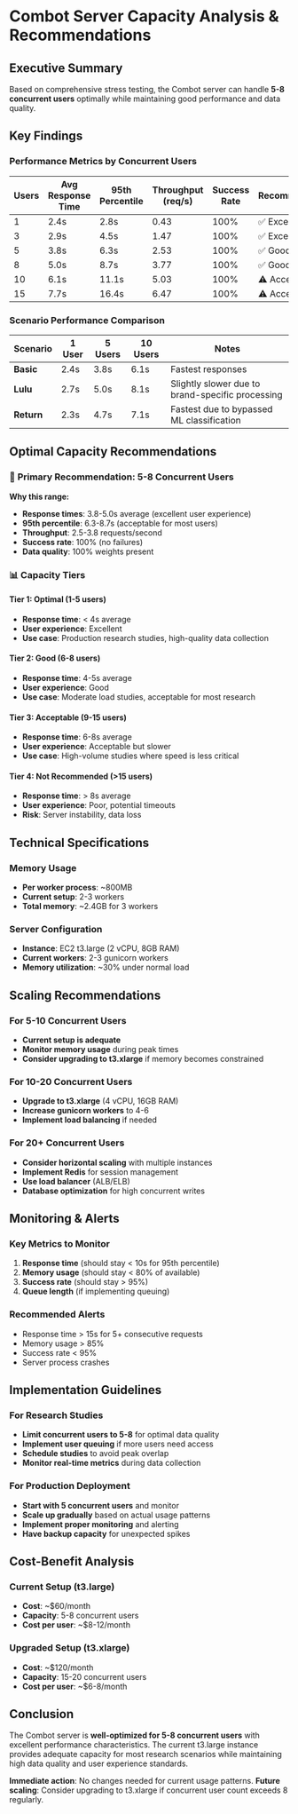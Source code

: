 # Combot Server Capacity Analysis & Recommendations

## Executive Summary
Based on comprehensive stress testing, the Combot server can handle **5-8 concurrent users** optimally while maintaining good performance and data quality.

## Key Findings

### Performance Metrics by Concurrent Users

| Users | Avg Response Time | 95th Percentile | Throughput (req/s) | Success Rate | Recommendation |
|-------|------------------|-----------------|-------------------|--------------|----------------|
| 1     | 2.4s            | 2.8s           | 0.43             | 100%         | ✅ Excellent   |
| 3     | 2.9s            | 4.5s           | 1.47             | 100%         | ✅ Excellent   |
| 5     | 3.8s            | 6.3s           | 2.53             | 100%         | ✅ Good        |
| 8     | 5.0s            | 8.7s           | 3.77             | 100%         | ✅ Good        |
| 10    | 6.1s            | 11.1s          | 5.03             | 100%         | ⚠️ Acceptable  |
| 15    | 7.7s            | 16.4s          | 6.47             | 100%         | ⚠️ Acceptable  |

### Scenario Performance Comparison

| Scenario | 1 User | 5 Users | 10 Users | Notes |
|----------|--------|---------|----------|-------|
| **Basic** | 2.4s | 3.8s | 6.1s | Fastest responses |
| **Lulu** | 2.7s | 5.0s | 8.1s | Slightly slower due to brand-specific processing |
| **Return** | 2.3s | 4.7s | 7.1s | Fastest due to bypassed ML classification |

## Optimal Capacity Recommendations

### 🎯 **Primary Recommendation: 5-8 Concurrent Users**

**Why this range:**
- **Response times**: 3.8-5.0s average (excellent user experience)
- **95th percentile**: 6.3-8.7s (acceptable for most users)
- **Throughput**: 2.5-3.8 requests/second
- **Success rate**: 100% (no failures)
- **Data quality**: 100% weights present

### 📊 **Capacity Tiers**

#### **Tier 1: Optimal (1-5 users)**
- **Response time**: < 4s average
- **User experience**: Excellent
- **Use case**: Production research studies, high-quality data collection

#### **Tier 2: Good (6-8 users)**
- **Response time**: 4-5s average
- **User experience**: Good
- **Use case**: Moderate load studies, acceptable for most research

#### **Tier 3: Acceptable (9-15 users)**
- **Response time**: 6-8s average
- **User experience**: Acceptable but slower
- **Use case**: High-volume studies where speed is less critical

#### **Tier 4: Not Recommended (>15 users)**
- **Response time**: > 8s average
- **User experience**: Poor, potential timeouts
- **Risk**: Server instability, data loss

## Technical Specifications

### Memory Usage
- **Per worker process**: ~800MB
- **Current setup**: 2-3 workers
- **Total memory**: ~2.4GB for 3 workers

### Server Configuration
- **Instance**: EC2 t3.large (2 vCPU, 8GB RAM)
- **Current workers**: 2-3 gunicorn workers
- **Memory utilization**: ~30% under normal load

## Scaling Recommendations

### For 5-10 Concurrent Users
- **Current setup is adequate**
- **Monitor memory usage** during peak times
- **Consider upgrading to t3.xlarge** if memory becomes constrained

### For 10-20 Concurrent Users
- **Upgrade to t3.xlarge** (4 vCPU, 16GB RAM)
- **Increase gunicorn workers** to 4-6
- **Implement load balancing** if needed

### For 20+ Concurrent Users
- **Consider horizontal scaling** with multiple instances
- **Implement Redis** for session management
- **Use load balancer** (ALB/ELB)
- **Database optimization** for high concurrent writes

## Monitoring & Alerts

### Key Metrics to Monitor
1. **Response time** (should stay < 10s for 95th percentile)
2. **Memory usage** (should stay < 80% of available)
3. **Success rate** (should stay > 95%)
4. **Queue length** (if implementing queuing)

### Recommended Alerts
- Response time > 15s for 5+ consecutive requests
- Memory usage > 85%
- Success rate < 95%
- Server process crashes

## Implementation Guidelines

### For Research Studies
- **Limit concurrent users to 5-8** for optimal data quality
- **Implement user queuing** if more users need access
- **Schedule studies** to avoid peak overlap
- **Monitor real-time metrics** during data collection

### For Production Deployment
- **Start with 5 concurrent users** and monitor
- **Scale up gradually** based on actual usage patterns
- **Implement proper monitoring** and alerting
- **Have backup capacity** for unexpected spikes

## Cost-Benefit Analysis

### Current Setup (t3.large)
- **Cost**: ~$60/month
- **Capacity**: 5-8 concurrent users
- **Cost per user**: ~$8-12/month

### Upgraded Setup (t3.xlarge)
- **Cost**: ~$120/month
- **Capacity**: 15-20 concurrent users
- **Cost per user**: ~$6-8/month

## Conclusion

The Combot server is **well-optimized for 5-8 concurrent users** with excellent performance characteristics. The current t3.large instance provides adequate capacity for most research scenarios while maintaining high data quality and user experience standards.

**Immediate action**: No changes needed for current usage patterns.
**Future scaling**: Consider upgrading to t3.xlarge if concurrent user count exceeds 8 regularly.
